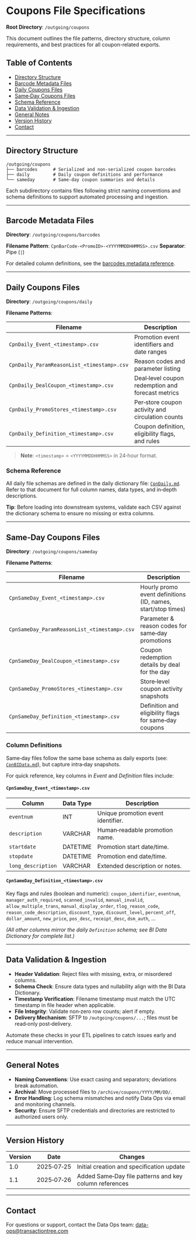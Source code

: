 # Coupons File Specifications

**Root Directory**: `/outgoing/coupons`

This document outlines the file patterns, directory structure, column requirements, and best practices for all coupon-related exports.

## Table of Contents

* [Directory Structure](#directory-structure)
* [Barcode Metadata Files](#barcode-metadata-files)
* [Daily Coupons Files](#daily-coupons-files)
* [Same‑Day Coupons Files](#same‑day-coupons-files)
* [Schema Reference](#schema-reference)
* [Data Validation & Ingestion](#data-validation--ingestion)
* [General Notes](#general-notes)
* [Version History](#version-history)
* [Contact](#contact)

---

## Directory Structure

```
/outgoing/coupons
├── barcodes      # Serialized and non‑serialized coupon barcodes
├── daily         # Daily coupon definitions and performance
└── sameday       # Same‑day coupon summaries and details
```

Each subdirectory contains files following strict naming conventions and schema definitions to support automated processing and ingestion.

---

## Barcode Metadata Files

**Directory**: `/outgoing/coupons/barcodes`

**Filename Pattern**: `CpnBarCode-<PromoID>-<YYYYMMDDHHMMSS>.csv`
**Separator**: Pipe (`|`)

For detailed column definitions, see the [barcodes metadata reference](barcodes/barcodes.md).

---

## Daily Coupons Files

**Directory**: `/outgoing/coupons/daily`

**Filename Patterns**:

| Filename                                   | Description                                       |
| ------------------------------------------ | ------------------------------------------------- |
| `CpnDaily_Event_<timestamp>.csv`           | Promotion event identifiers and date ranges       |
| `CpnDaily_ParamReasonList_<timestamp>.csv` | Reason codes and parameter listing                |
| `CpnDaily_DealCoupon_<timestamp>.csv`      | Deal‑level coupon redemption and forecast metrics |
| `CpnDaily_PromoStores_<timestamp>.csv`     | Per‑store coupon activity and circulation counts  |
| `CpnDaily_Definition_<timestamp>.csv`      | Coupon definition, eligibility flags, and rules   |

> **Note**: `<timestamp>` = `<YYYYMMDDHHMMSS>` in 24‑hour format.

### Schema Reference

All daily file schemas are defined in the daily dictionary file: [`CpnDaily.md`](daily/CpnDaily.md).
Refer to that document for full column names, data types, and in‑depth descriptions.

**Tip**: Before loading into downstream systems, validate each CSV against the dictionary schema to ensure no missing or extra columns.

---

## Same‑Day Coupons Files

**Directory**: `/outgoing/coupons/sameday`

**Filename Patterns**:

| Filename                                     | Description                                                  |
| -------------------------------------------- | ------------------------------------------------------------ |
| `CpnSameDay_Event_<timestamp>.csv`           | Hourly promo event definitions (ID, names, start/stop times) |
| `CpnSameDay_ParamReasonList_<timestamp>.csv` | Parameter & reason codes for same‑day promotions             |
| `CpnSameDay_DealCoupon_<timestamp>.csv`      | Coupon redemption details by deal for the day                |
| `CpnSameDay_PromoStores_<timestamp>.csv`     | Store‑level coupon activity snapshots                        |
| `CpnSameDay_Definition_<timestamp>.csv`      | Definition and eligibility flags for same‑day coupons        |

### Column Definitions

Same‑day files follow the same base schema as daily exports (see: [`CpnBIData.md`](./CpnBIData.md)), but capture intra‑day snapshots.

For quick reference, key columns in *Event* and *Definition* files include:

#### `CpnSameDay_Event_<timestamp>.csv`

| Column             | Data Type | Description                        |
| ------------------ | --------- | ---------------------------------- |
| `eventnum`         | INT       | Unique promotion event identifier. |
| `description`      | VARCHAR   | Human‑readable promotion name.     |
| `startdate`        | DATETIME  | Promotion start date/time.         |
| `stopdate`         | DATETIME  | Promotion end date/time.           |
| `long_description` | VARCHAR   | Extended description or notes.     |

#### `CpnSameDay_Definition_<timestamp>.csv`

Key flags and rules (boolean and numeric):
`coupon_identifier`, `eventnum`, `manager_auth_required`, `scanned_invalid`, `manual_invalid`,
`allow_multiple_trans`, `manual_display_order`, `tlog_reason_code`, `reason_code_description`,
`discount_type`, `discount_level`, `percent_off`, `dollar_amount`, `new_price`, `pos_desc`, `receipt_desc`, `dsm_auth`, …

*(All other columns mirror the daily `Definition` schema; see BI Data Dictionary for complete list.)*

---

## Data Validation & Ingestion

* **Header Validation**: Reject files with missing, extra, or misordered columns.
* **Schema Check**: Ensure data types and nullability align with the BI Data Dictionary.
* **Timestamp Verification**: Filename timestamp must match the UTC timestamp in file header when applicable.
* **File Integrity**: Validate non‑zero row counts; alert if empty.
* **Delivery Mechanism**: SFTP to `/outgoing/coupons/...`; files must be read‑only post‑delivery.

Automate these checks in your ETL pipelines to catch issues early and reduce manual intervention.

---

## General Notes

* **Naming Conventions**: Use exact casing and separators; deviations break automation.
* **Archival**: Move processed files to `/archive/coupons/YYYY/MM/DD/`.
* **Error Handling**: Log schema mismatches and notify Data Ops via email and monitoring channels.
* **Security**: Ensure SFTP credentials and directories are restricted to authorized users only.

---

## Version History

| Version | Date       | Changes                                                |
| ------- | ---------- | ------------------------------------------------------ |
| 1.0     | 2025‑07‑25 | Initial creation and specification update              |
| 1.1     | 2025‑07‑26 | Added Same‑Day file patterns and key column references |

---

## Contact

For questions or support, contact the Data Ops team: [data-ops@transactiontree.com](mailto:data-ops@transactiontree.com)
